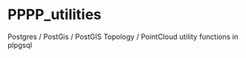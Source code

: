 PPPP_utilities
==============

Postgres / PostGis / PostGIS Topology / PointCloud  utility functions in plpgsql
